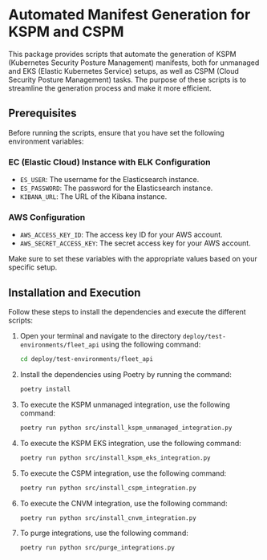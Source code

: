 # Automated Manifest Generation for KSPM and CSPM

This package provides scripts that automate the generation of KSPM (Kubernetes Security Posture Management) manifests, both for unmanaged and EKS (Elastic Kubernetes Service) setups, as well as CSPM (Cloud Security Posture Management) tasks. The purpose of these scripts is to streamline the generation process and make it more efficient.

## Prerequisites

Before running the scripts, ensure that you have set the following environment variables:

### EC (Elastic Cloud) Instance with ELK Configuration

- `ES_USER`: The username for the Elasticsearch instance.
- `ES_PASSWORD`: The password for the Elasticsearch instance.
- `KIBANA_URL`: The URL of the Kibana instance.

### AWS Configuration

- `AWS_ACCESS_KEY_ID`: The access key ID for your AWS account.
- `AWS_SECRET_ACCESS_KEY`: The secret access key for your AWS account.

Make sure to set these variables with the appropriate values based on your specific setup.

## Installation and Execution

Follow these steps to install the dependencies and execute the different scripts:

1. Open your terminal and navigate to the directory `deploy/test-environments/fleet_api` using the following command:

    ```bash
    cd deploy/test-environments/fleet_api
    ```

2. Install the dependencies using Poetry by running the command:

    ``` bash
    poetry install
    ```

3. To execute the KSPM unmanaged integration, use the following command:

    ``` bash
    poetry run python src/install_kspm_unmanaged_integration.py
    ```

4. To execute the KSPM EKS integration, use the following command:

    ``` bash
    poetry run python src/install_kspm_eks_integration.py
    ```

5. To execute the CSPM integration, use the following command:

    ``` bash
    poetry run python src/install_cspm_integration.py
    ```

6. To execute the CNVM integration, use the following command:

    ``` bash
    poetry run python src/install_cnvm_integration.py
    ```

7. To purge integrations, use the following command:

    ``` bash
    poetry run python src/purge_integrations.py
    ```